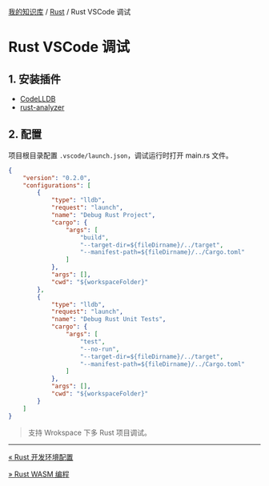 [我的知识库](../README.md) / [Rust](zz_generated_mdi.md) / Rust VSCode 调试

# Rust VSCode 调试

## 1. 安装插件

- [CodeLLDB](https://marketplace.visualstudio.com/items?itemName=vadimcn.vscode-lldb)
- [rust-analyzer](https://marketplace.visualstudio.com/items?itemName=rust-lang.rust-analyzer)

## 2. 配置

项目根目录配置 `.vscode/launch.json`，调试运行时打开 main.rs 文件。

```json
{
    "version": "0.2.0",
    "configurations": [
        {
            "type": "lldb",
            "request": "launch",
            "name": "Debug Rust Project",
            "cargo": {
                "args": [
                    "build",
                    "--target-dir=${fileDirname}/../target",
                    "--manifest-path=${fileDirname}/../Cargo.toml"
                ]
            },
            "args": [],
            "cwd": "${workspaceFolder}"
        },
        {
            "type": "lldb",
            "request": "launch",
            "name": "Debug Rust Unit Tests",
            "cargo": {
                "args": [
                    "test",
                    "--no-run",
                    "--target-dir=${fileDirname}/../target",
                    "--manifest-path=${fileDirname}/../Cargo.toml"
                ]
            },
            "args": [],
            "cwd": "${workspaceFolder}"
        }
    ]
}
```

> 支持 Wrokspace 下多 Rust 项目调试。

---
[« Rust 开发环境配置](dev-env-config.md)

[» Rust WASM 编程](wasm-programming.md)
